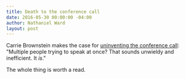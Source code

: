 ```yaml
---
title: Death to the conference call
date: 2016-05-30 00:00:00 -04:00
author: Nathaniel Ward
layout: post
---
```


Carrie Brownstein makes the case for [uninventing the conference call](http://www.newyorker.com/magazine/2016/05/16/hang-up-the-conference-call): "Multiple people trying to speak at once? That sounds unwieldy and inefficient. It *is*."

The whole thing is worth a read.